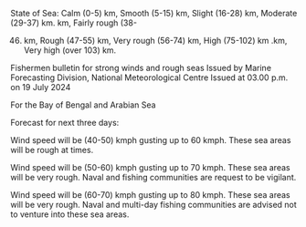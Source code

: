 State of Sea: Calm (0-5) km, Smooth (5-15) km, Slight (16-28) km, Moderate (29-37) km. km, Fairly rough (38-

46) km, Rough (47-55) km, Very rough (56-74) km, High (75-102) km .km, Very high (over 103) km.

Fishermen bulletin for strong winds and rough seas Issued by Marine Forecasting Division, National Meteorological Centre Issued at 03.00 p.m. on 19 July 2024

For the Bay of Bengal and Arabian Sea

Forecast for next three days:

Wind speed will be (40-50) kmph gusting up to 60 kmph. These sea areas will be rough at times.

Wind speed will be (50-60) kmph gusting up to 70 kmph. These sea areas will be very rough. Naval and fishing communities are request to be vigilant.

Wind speed will be (60-70) kmph gusting up to 80 kmph. These sea areas will be very rough. Naval and multi-day fishing communities are advised not to venture into these sea areas.